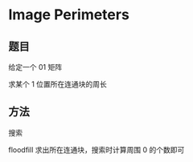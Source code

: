 # Image Perimeters

## 题目

给定一个 01 矩阵

求某个 1 位置所在连通块的周长


## 方法

搜索

floodfill 求出所在连通块，搜索时计算周围 0 的个数即可
